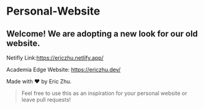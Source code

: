 # Personal-Website
## Welcome! We are adopting a new look for our old website.

Netifly Link:https://ericzhu.netlify.app/

Academia Edge Website: https://ericzhu.dev/

Made with ❤️ by Eric Zhu.
> Feel free to use this as an inspiration for your personal website or leave pull requests!




